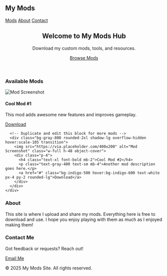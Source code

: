 <!DOCTYPE html>
<html lang="en">
<head>
  <meta charset="UTF-8">
  <meta name="viewport" content="width=device-width, initial-scale=1.0">
  <title>My Mods Site</title>
  <script src="https://cdn.tailwindcss.com"></script>
</head>
<body class="bg-gray-900 text-gray-100 font-sans">
  <!-- Navbar -->
  <nav class="bg-gray-800 shadow-md p-4 sticky top-0 z-50">
    <div class="container mx-auto flex justify-between items-center">
      <h1 class="text-2xl font-bold text-indigo-400">My Mods</h1>
      <div class="space-x-4">
        <a href="#mods" class="hover:text-indigo-300">Mods</a>
        <a href="#about" class="hover:text-indigo-300">About</a>
        <a href="#contact" class="hover:text-indigo-300">Contact</a>
      </div>
    </div>
  </nav>

  <!-- Hero Section -->
  <header class="text-center py-16 bg-gradient-to-b from-indigo-700 to-gray-900">
    <h2 class="text-4xl font-bold mb-4">Welcome to My Mods Hub</h2>
    <p class="text-lg text-gray-300">Download my custom mods, tools, and resources.</p>
    <a href="#mods" class="mt-6 inline-block bg-indigo-500 hover:bg-indigo-600 text-white px-6 py-3 rounded-xl shadow-lg">Browse Mods</a>
  </header>

  <!-- Mods Grid -->
  <section id="mods" class="container mx-auto px-6 py-12">
    <h3 class="text-3xl font-semibold mb-8 text-center">Available Mods</h3>
    <div class="grid md:grid-cols-3 gap-8">
      <!-- Example mod card -->
      <div class="bg-gray-800 rounded-2xl shadow-lg overflow-hidden hover:scale-105 transition">
        <img src="https://via.placeholder.com/400x200" alt="Mod Screenshot" class="w-full h-48 object-cover">
        <div class="p-4">
          <h4 class="text-xl font-bold mb-2">Cool Mod #1</h4>
          <p class="text-gray-400 text-sm mb-4">This mod adds awesome new features and improves gameplay.</p>
          <a href="#" class="bg-indigo-500 hover:bg-indigo-600 text-white px-4 py-2 rounded-lg">Download</a>
        </div>
      </div>

      <!-- Duplicate and edit this block for more mods -->
      <div class="bg-gray-800 rounded-2xl shadow-lg overflow-hidden hover:scale-105 transition">
        <img src="https://via.placeholder.com/400x200" alt="Mod Screenshot" class="w-full h-48 object-cover">
        <div class="p-4">
          <h4 class="text-xl font-bold mb-2">Cool Mod #2</h4>
          <p class="text-gray-400 text-sm mb-4">Another mod description goes here.</p>
          <a href="#" class="bg-indigo-500 hover:bg-indigo-600 text-white px-4 py-2 rounded-lg">Download</a>
        </div>
      </div>
    </div>
  </section>

  <!-- About Section -->
  <section id="about" class="bg-gray-800 py-12 px-6 text-center">
    <h3 class="text-3xl font-semibold mb-4">About</h3>
    <p class="max-w-2xl mx-auto text-gray-300">This site is where I upload and share my mods. Everything here is free to download and use. I hope you enjoy playing with them as much as I enjoyed making them!</p>
  </section>

  <!-- Contact Section -->
  <section id="contact" class="container mx-auto px-6 py-12 text-center">
    <h3 class="text-3xl font-semibold mb-4">Contact Me</h3>
    <p class="text-gray-300 mb-6">Got feedback or requests? Reach out!</p>
    <a href="mailto:your@email.com" class="bg-indigo-500 hover:bg-indigo-600 text-white px-6 py-3 rounded-xl">Email Me</a>
  </section>

  <!-- Footer -->
  <footer class="bg-gray-800 text-center py-6 text-gray-400">
    <p>&copy; 2025 My Mods Site. All rights reserved.</p>
  </footer>
</body>
</html>


